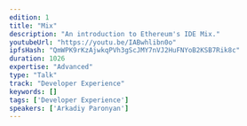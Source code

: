 ```yaml
---
edition: 1
title: "Mix"
description: "An introduction to Ethereum's IDE Mix."
youtubeUrl: "https://youtu.be/IABwhlibn0o"
ipfsHash: "QmWPK9rKzAjwkqPVh3gScJMY7nVJ2HuFNYoB2KSB7Rik8c"
duration: 1026
expertise: "Advanced"
type: "Talk"
track: "Developer Experience"
keywords: []
tags: ['Developer Experience']
speakers: ['Arkadiy Paronyan']
---
```

